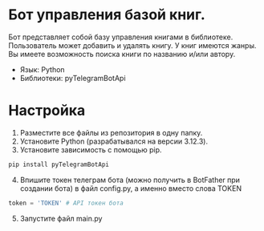 # Бот управления базой книг.
Бот представляет собой базу управления книгами в библиотеке. Пользователь может добавить и удалять книгу. У книг имеются жанры. Вы имеете возможность поиска книги по названию и/или автору.
* Язык: Python
* Библиотеки: pyTelegramBotApi

# Настройка
1. Разместите все файлы из репозитория в одну папку.
2. Установите Python (разрабатывался на версии 3.12.3).
3. Установите зависимость с помощью pip.
  ```bash
  pip install pyTelegramBotApi
  ```
4. Впишите токен телеграм бота (можно получить в BotFather при создании бота) в файл config.py, а именно вместо слова TOKEN
  ```python
  token = 'TOKEN' # API токен бота
  ```
5. Запустите файл main.py
   
